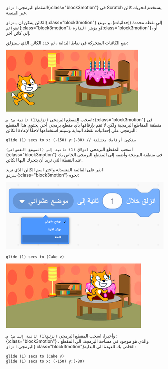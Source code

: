 المقطع البرمجي `انزلق`{:class="block3motion"} في Scratch يستخدم لتحريك كائن عبر المنصة.

الكائن يمكن ان `ينزلق`{:class="block3motion"} إلى نقطة محددة (إحداثيات)، و `موضع عشوائي`{:class="block3motion"}، و `مؤشر الفارة`{:class="block3motion"}، أو إلى كائن آخر.

ضع الكائنات المتحركة في نقاط البداية ، ثم حدد الكائن الذي سينزلق:

![الخلفية مع كل من الكائنات (القطة والكعك) في وضع البداية.](images/example-start.png)

اسحب المقطع البرمجي `انزلق(1) ثانية س: ص:`{:class="block3motion"} في منطقة المقاطع البرمجية ولكن لا تقم بإرفاقها بأي مقطع برمجي أخر. يحتوي هذا المقطع البرمجي على إحداثيات نقطة البداية وسيتم استخدامها لاحقًا لإعادة الكائن:

```blocks3
glide (1) secs to x: (-150) y:(-80) // ستكون أرقامك مختلفة
```

اسحب المقطع البرمجي `انزلاق (1) ثانية إلى (الموضع العشوائي)`{:class="block3motion"} في منطقة البرمجة وأضفه إلى المقطع البرمجي الخاص بك عند النقطة التي تريد أن يتحرك اليها الكائن.

انقر على القائمة المنسدلة واختر اسم الكائن الذي تريد `ينزلق`{:class="block3motion"} نحوه:

![ القائمة المنسدلة للمقطع البرمجي انزلق تعرض الكائنات الاخرى في القائمة.](images/glide-menu.png)

```blocks3
glide (1) secs to (Cake v)
```

![المنصة تظهر كائن القطة انزلقت نحو الكعكة .](images/example-end.png)

وأخيرا، اسحب المقطع البرمجي `انزلق(1) ثانية إلى س: ص:`{:class="block3motion"} ، والذي هو موجود في مساحة البرمجة، الى المقطع البرمجي `انزلق`{:class="block3motion"}الخاص بك للعودة الى البداية:

```blocks3
glide (1) secs to (Cake v)
glide (1) secs to x: (-150) y:(-80)
```
